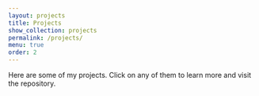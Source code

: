 ```yaml
---
layout: projects
title: Projects
show_collection: projects
permalink: /projects/
menu: true
order: 2
---
```

Here are some of my projects. Click on any of them to learn more and visit the repository.